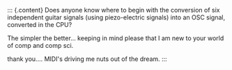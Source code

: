 ::: {.content}
Does anyone know where to begin with the conversion of six independent
guitar signals (using piezo-electric signals) into an OSC signal,
converted in the CPU?

The simpler the better\... keeping in mind please that I am new to your
world of comp and comp sci.

thank you\.... MIDI\'s driving me nuts out of the dream.
:::
